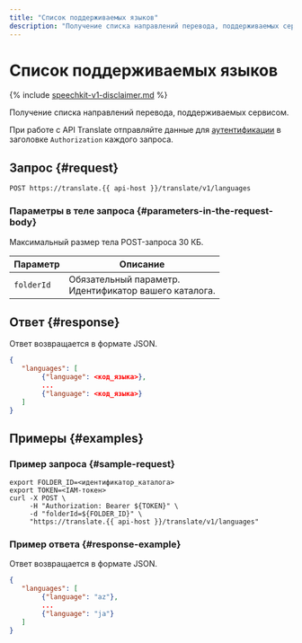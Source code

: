 ```yaml
---
title: "Список поддерживаемых языков"
description: "Получение списка направлений перевода, поддерживаемых сервисом."
---
```


# Список поддерживаемых языков

{% include [speechkit-v1-disclaimer.md](../../../_includes/speechkit-v1-disclaimer.md) %}

Получение списка направлений перевода, поддерживаемых сервисом.

При работе с API Translate отправляйте данные для [аутентификации](/docs/translate/api-ref/authentication) в заголовке `Authorization` каждого запроса.

## Запрос {#request}

```http
POST https://translate.{{ api-host }}/translate/v1/languages
```

### Параметры в теле запроса {#parameters-in-the-request-body}

Максимальный размер тела POST-запроса 30 КБ.


Параметр | Описание
----- | -----
`folderId` | Обязательный параметр.<br/>Идентификатор вашего каталога.<br/>


## Ответ {#response}

Ответ возвращается в формате JSON.

```json
{
   "languages": [
        {"language": <код_языка>},
        ...
        {"language": <код_языка>}
   ]
}
```


## Примеры {#examples}

### Пример запроса {#sample-request}

```httpget
export FOLDER_ID=<идентификатор_каталога>
export TOKEN=<IAM-токен>
curl -X POST \
     -H "Authorization: Bearer ${TOKEN}" \
     -d "folderId=${FOLDER_ID}" \
     "https://translate.{{ api-host }}/translate/v1/languages"
```

### Пример ответа {#response-example}

Ответ возвращается в формате JSON.

```json
{
   "languages": [
        {"language": "az"},
        ...
        {"language": "ja"}
   ]
}
```



